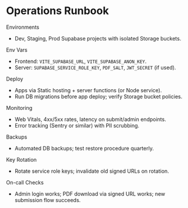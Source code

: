 # Operations Runbook

Environments
- Dev, Staging, Prod Supabase projects with isolated Storage buckets.

Env Vars
- Frontend: `VITE_SUPABASE_URL`, `VITE_SUPABASE_ANON_KEY`.
- Server: `SUPABASE_SERVICE_ROLE_KEY`, `PDF_SALT`, `JWT_SECRET` (if used).

Deploy
- Apps via Static hosting + server functions (or Node service).
- Run DB migrations before app deploy; verify Storage bucket policies.

Monitoring
- Web Vitals, 4xx/5xx rates, latency on submit/admin endpoints.
- Error tracking (Sentry or similar) with PII scrubbing.

Backups
- Automated DB backups; test restore procedure quarterly.

Key Rotation
- Rotate service role keys; invalidate old signed URLs on rotation.

On-call Checks
- Admin login works; PDF download via signed URL works; new submission flow succeeds.

